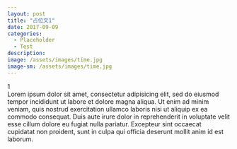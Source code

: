 ```yaml
---
layout: post
title: "占位文1"
date: 2017-09-09
categories:
  - Placeholder
  - Test
description:
image: /assets/images/time.jpg
image-sm: /assets/images/time.jpg
---
```

1  
Lorem ipsum dolor sit amet, consectetur adipisicing elit, sed do eiusmod tempor incididunt ut labore et dolore magna aliqua. Ut enim ad minim veniam, quis nostrud exercitation ullamco laboris nisi ut aliquip ex ea commodo consequat. Duis aute irure dolor in reprehenderit in voluptate velit esse cillum dolore eu fugiat nulla pariatur. Excepteur sint occaecat cupidatat non proident, sunt in culpa qui officia deserunt mollit anim id est laborum.
